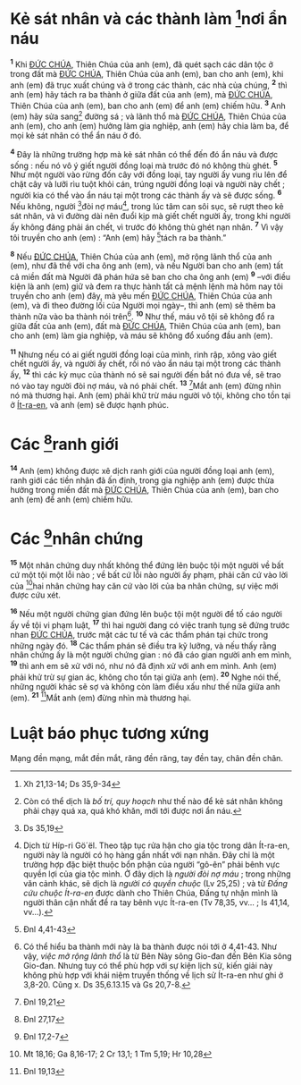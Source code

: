 # Kẻ sát nhân và các thành làm [^1@-d935ad3e-ff9a-4de8-a23c-01ea1d325546]nơi ẩn náu
<sup><b>1</b></sup> Khi [ĐỨC CHÚA](), Thiên Chúa của anh (em), đã quét sạch các dân tộc ở trong đất mà [ĐỨC CHÚA](), Thiên Chúa của anh (em), ban cho anh (em), khi anh (em) đã trục xuất chúng và ở trong các thành, các nhà của chúng, <sup><b>2</b></sup> thì anh (em) hãy tách ra ba thành ở giữa đất của anh (em), mà [ĐỨC CHÚA](), Thiên Chúa của anh (em), ban cho anh (em) để anh (em) chiếm hữu. <sup><b>3</b></sup> Anh (em) hãy sửa sang[^1-d935ad3e-ff9a-4de8-a23c-01ea1d325546] đường sá ; và lãnh thổ mà [ĐỨC CHÚA](), Thiên Chúa của anh (em), cho anh (em) hưởng làm gia nghiệp, anh (em) hãy chia làm ba, để mọi kẻ sát nhân có thể ẩn náu ở đó.

<sup><b>4</b></sup> Đây là những trường hợp mà kẻ sát nhân có thể đến đó ẩn náu và được sống : nếu nó vô ý giết người đồng loại mà trước đó nó không thù ghét. <sup><b>5</b></sup> Như một người vào rừng đốn cây với đồng loại, tay người ấy vung rìu lên để chặt cây và lưỡi rìu tuột khỏi cán, trúng người đồng loại và người này chết ; người kia có thể vào ẩn náu tại một trong các thành ấy và sẽ được sống. <sup><b>6</b></sup> Nếu không, người [^2@-d935ad3e-ff9a-4de8-a23c-01ea1d325546]đòi nợ máu[^2-d935ad3e-ff9a-4de8-a23c-01ea1d325546], trong lúc tâm can sôi sục, sẽ rượt theo kẻ sát nhân, và vì đường dài nên đuổi kịp mà giết chết người ấy, trong khi người ấy không đáng phải án chết, vì trước đó không thù ghét nạn nhân. <sup><b>7</b></sup> Vì vậy tôi truyền cho anh (em) : “Anh (em) hãy [^3@-d935ad3e-ff9a-4de8-a23c-01ea1d325546]tách ra ba thành.”

<sup><b>8</b></sup> Nếu [ĐỨC CHÚA](), Thiên Chúa của anh (em), mở rộng lãnh thổ của anh (em), như đã thề với cha ông anh (em), và nếu Người ban cho anh (em) tất cả miền đất mà Người đã phán hứa sẽ ban cho cha ông anh (em) <sup><b>9</b></sup> –với điều kiện là anh (em) giữ và đem ra thực hành tất cả mệnh lệnh mà hôm nay tôi truyền cho anh (em) đây, mà yêu mến [ĐỨC CHÚA](), Thiên Chúa của anh (em), và đi theo đường lối của Người mọi ngày–, thì anh (em) sẽ thêm ba thành nữa vào ba thành nói trên[^3-d935ad3e-ff9a-4de8-a23c-01ea1d325546]. <sup><b>10</b></sup> Như thế, máu vô tội sẽ không đổ ra giữa đất của anh (em), đất mà [ĐỨC CHÚA](), Thiên Chúa của anh (em), ban cho anh (em) làm gia nghiệp, và máu sẽ không đổ xuống đầu anh (em).

<sup><b>11</b></sup> Nhưng nếu có ai giết người đồng loại của mình, rình rập, xông vào giết chết người ấy, và người ấy chết, rồi nó vào ẩn náu tại một trong các thành ấy, <sup><b>12</b></sup> thì các kỳ mục của thành nó sẽ sai người đến bắt nó đưa về, sẽ trao nó vào tay người đòi nợ máu, và nó phải chết. <sup><b>13</b></sup> [^4@-d935ad3e-ff9a-4de8-a23c-01ea1d325546]Mắt anh (em) đừng nhìn nó mà thương hại. Anh (em) phải khử trừ máu người vô tội, không cho tồn tại ở [Ít-ra-en](), và anh (em) sẽ được hạnh phúc.


# Các [^5@-d935ad3e-ff9a-4de8-a23c-01ea1d325546]ranh giới
<sup><b>14</b></sup> Anh (em) không được xê dịch ranh giới của người đồng loại anh (em), ranh giới các tiền nhân đã ấn định, trong gia nghiệp anh (em) được thừa hưởng trong miền đất mà [ĐỨC CHÚA](), Thiên Chúa của anh (em), ban cho anh (em) để anh (em) chiếm hữu.


# Các [^6@-d935ad3e-ff9a-4de8-a23c-01ea1d325546]nhân chứng
<sup><b>15</b></sup> Một nhân chứng duy nhất không thể đứng lên buộc tội một người về bất cứ một tội một lỗi nào ; về bất cứ lỗi nào người ấy phạm, phải căn cứ vào lời của [^7@-d935ad3e-ff9a-4de8-a23c-01ea1d325546]hai nhân chứng hay căn cứ vào lời của ba nhân chứng, sự việc mới được cứu xét.

<sup><b>16</b></sup> Nếu một người chứng gian đứng lên buộc tội một người để tố cáo người ấy về tội vi phạm luật, <sup><b>17</b></sup> thì hai người đang có việc tranh tụng sẽ đứng trước nhan [ĐỨC CHÚA](), trước mặt các tư tế và các thẩm phán tại chức trong những ngày đó. <sup><b>18</b></sup> Các thẩm phán sẽ điều tra kỹ lưỡng, và nếu thấy rằng nhân chứng ấy là một người chứng gian : nó đã cáo gian người anh em mình, <sup><b>19</b></sup> thì anh em sẽ xử với nó, như nó đã định xử với anh em mình. Anh (em) phải khử trừ sự gian ác, không cho tồn tại giữa anh (em). <sup><b>20</b></sup> Nghe nói thế, những người khác sẽ sợ và không còn làm điều xấu như thế nữa giữa anh (em). <sup><b>21</b></sup> [^8@-d935ad3e-ff9a-4de8-a23c-01ea1d325546]Mắt anh (em) đừng nhìn mà thương hại.


# Luật báo phục tương xứng
Mạng đền mạng, mắt đền mắt, răng đền răng, tay đền tay, chân đền chân.

[^1-d935ad3e-ff9a-4de8-a23c-01ea1d325546]: Còn có thể dịch là *bố trí, quy hoạch* như thế nào để kẻ sát nhân không phải chạy quá xa, quá khó khăn, mới tới được nơi ẩn náu.
[^2-d935ad3e-ff9a-4de8-a23c-01ea1d325546]: Dịch từ Híp-ri Gö´ël. Theo tập tục rửa hận cho gia tộc trong dân Ít-ra-en, người này là người có họ hàng gần nhất với nạn nhân. Đây chỉ là một trường hợp đặc biệt thuộc bổn phận của người “gô-ên” phải bênh vực quyền lợi của gia tộc mình. Ở đây dịch là *người đòi nợ máu* ; trong những văn cảnh khác, sẽ dịch là *người có quyền chuộc* (Lv 25,25) ; và từ *Đấng cứu chuộc Ít-ra-en* được dành cho Thiên Chúa, Đấng tự nhận mình là người thân cận nhất để ra tay bênh vực Ít-ra-en (Tv 78,35, vv... ; Is 41,14, vv...).
[^3-d935ad3e-ff9a-4de8-a23c-01ea1d325546]: Có thể hiểu ba thành mới này là ba thành được nói tới ở 4,41-43. Như vậy, *việc mở rộng lãnh thổ* là từ Bên Này sông Gio-đan đến Bên Kia sông Gio-đan. Nhưng tuy có thể phù hợp với sự kiện lịch sử, kiến giải này không phù hợp với khái niệm truyền thống về lịch sử Ít-ra-en như ghi ở 3,8-20. Cũng x. Ds 35,6.13.15 và Gs 20,7-8.
[^1@-d935ad3e-ff9a-4de8-a23c-01ea1d325546]: Xh 21,13-14; Ds 35,9-34
[^2@-d935ad3e-ff9a-4de8-a23c-01ea1d325546]: Ds 35,19
[^3@-d935ad3e-ff9a-4de8-a23c-01ea1d325546]: Đnl 4,41-43
[^4@-d935ad3e-ff9a-4de8-a23c-01ea1d325546]: Đnl 19,21
[^5@-d935ad3e-ff9a-4de8-a23c-01ea1d325546]: Đnl 27,17
[^6@-d935ad3e-ff9a-4de8-a23c-01ea1d325546]: Đnl 17,2-7
[^7@-d935ad3e-ff9a-4de8-a23c-01ea1d325546]: Mt 18,16; Ga 8,16-17; 2 Cr 13,1; 1 Tm 5,19; Hr 10,28
[^8@-d935ad3e-ff9a-4de8-a23c-01ea1d325546]: Đnl 19,13